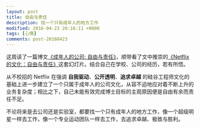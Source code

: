 ```yaml
---
layout: post
title: 自由与责任
description: 找一个只有成年人的地方工作
modified: 2016-04-23 20:16:11 +0800
tags: [心情]
comments: post-20160423
---
```


这周读了一篇博文[《成年人的公司: 自由与责任》](http://zhuanlan.zhihu.com/p/20785465)，顺带看了文中推崇的[《Netflix 的文化：自由与责任》](http://wenku.baidu.com/link?url=dgCrVckTEV0tvDpbzmPo2ZC9smOqDftV2U2IbWYVx390ddJCF_00da1Se2dVDJY1aL8Y06dUlL5kbT3PJE6FFNw3eCF4LPNn7PrMGl3dEw3)这套幻灯片。结合自己在学校、公司的经历，若有所悟。

从不校招的 Netflix 在强调 **自我驱动**、**公开透明**、**追求卓越** 的硅谷工程师文化的基础上进一步建立了一个只属于成年人的公司文化，从容不迫地应对着不断上升的业务复杂度；相比之下，自己未能有效完成博士目标的主观原因便是自由有余而责任不足。

不论将来是去公司还是实验室，都要找一个只有成年人的地方工作，像一个超级明星一样去工作，像一个专业运动团队一样去工作，去追求卓越、极致与胜利。
